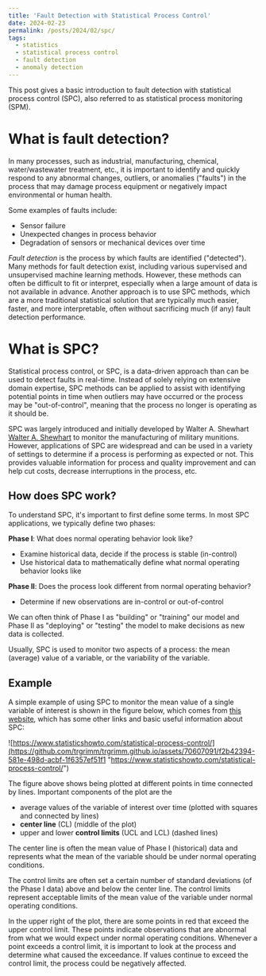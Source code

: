 ```yaml
---
title: 'Fault Detection with Statistical Process Control'
date: 2024-02-23
permalink: /posts/2024/02/spc/
tags:
  - statistics
  - statistical process control
  - fault detection
  - anomaly detection
---
```


This post gives a basic introduction to fault detection with statistical process control (SPC), also referred to as statistical process monitoring (SPM).

# What is fault detection?

In many processes, such as industrial, manufacturing, chemical, water/wastewater treatment, etc., it is important to identify and quickly respond to any abnormal changes, outliers, or anomalies ("faults") in the process that may damage process equipment or negatively impact environmental or human health.

Some examples of faults include:
* Sensor failure
* Unexpected changes in process behavior
* Degradation of sensors or mechanical devices over time

*Fault detection* is the process by which faults are identified ("detected"). Many methods for fault detection exist, including various supervised and unsupervised machine learning methods. However, these methods can often be difficult to fit or interpret, especially when a large amount of data is not available in advance. Another approach is to use SPC methods, which are a more traditional statistical solution that are typically much easier, faster, and more interpretable, often without sacrificing much (if any) fault detection performance.


# What is SPC?

Statistical process control, or SPC, is a data-driven approach than can be used to detect faults in real-time. Instead of solely relying on extensive domain expertise, SPC methods can be applied to assist with identifying potential points in time when outliers may have occurred or the process may be "out-of-control", meaning that the process no longer is operating as it should be.

SPC was largely introduced and initially developed by Walter A. Shewhart [Walter A. Shewhart](https://en.wikipedia.org/wiki/Walter_A._Shewhart) to monitor the manufacturing of military munitions. However, applications of SPC are widespread and can be used in a variety of settings to determine if a process is performing as expected or not. This provides valuable information for process and quality improvement and can help cut costs, decrease interruptions in the process, etc.

## How does SPC work?

To understand SPC, it's important to first define some terms. In most SPC applications, we typically define two phases:

**Phase I**: What does normal operating behavior look like?
* Examine historical data, decide if the process is stable (in-control)
* Use historical data to mathematically define what normal operating behavior looks like


**Phase II**: Does the process look different from normal operating behavior?
* Determine if new observations are in-control or out-of-control

We can often think of Phase I as "building" or "training" our model and Phase II as "deploying" or "testing" the model to make decisions as new data is collected.

Usually, SPC is used to monitor two aspects of a process: the mean (average) value of a variable, or the variability of the variable.

## Example

A simple example of using SPC to monitor the mean value of a single variable of interest is shown in the figure below, which comes from [this website](https://www.statisticshowto.com/statistical-process-control/), which has some other links and basic useful information about SPC:

![https://www.statisticshowto.com/statistical-process-control/](https://github.com/trgrimm/trgrimm.github.io/assets/70607091/f2b42394-581e-498d-acbf-1f6357ef51f1 "https://www.statisticshowto.com/statistical-process-control/")


The figure above shows being plotted at different points in time connected by lines. Important components of the plot are the
* average values of the variable of interest over time (plotted with squares and connected by lines)
* **center line** (CL) (middle of the plot)
* upper and lower **control limits** (UCL and LCL) (dashed lines)

The center line is often the mean value of Phase I (historical) data and represents what the mean of the variable should be under normal operating conditions.

The control limits are often set a certain number of standard deviations (of the Phase I data) above and below the center line. The control limits represent acceptable limits of the mean value of the variable under normal operating conditions.

In the upper right of the plot, there are some points in red that exceed the upper control limit. These points indicate observations that are abnormal from what we would expect under normal operating conditions. Whenever a point exceeds a control limit, it is important to look at the process and determine what caused the exceedance. If values continue to exceed the control limit, the process could be negatively affected.



